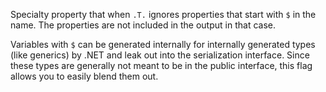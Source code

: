 ﻿Specialty property that when `.T.` ignores properties that start with `$` in the name. The properties are not included in the output in that case.Variables with `$` can be generated internally for internally generated types (like generics) by .NET and leak out into the serialization interface. Since these types are generally not meant to be in the public interface, this flag allows you to easily blend them out.
